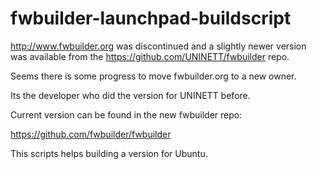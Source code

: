 # fwbuilder-launchpad-buildscript

http://www.fwbuilder.org was discontinued and a slightly newer version was available from the https://github.com/UNINETT/fwbuilder repo.

Seems there is some progress to move fwbuilder.org to a new owner.

Its the developer who did the version for UNINETT before.

Current version can be found in the new fwbuilder repo:

https://github.com/fwbuilder/fwbuilder

This scripts helps building a version for Ubuntu.
